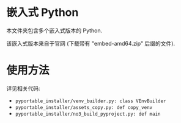 # 嵌入式 Python

本文件夹包含多个嵌入式版本的 Python.

该嵌入式版本来自于官网 (下载带有 "embed-amd64.zip" 后缀的文件).

# 使用方法

详见相关代码:

- `pyportable_installer/venv_builder.py: class VEnvBuilder`
- `pyportable_installer/assets_copy.py: def copy_venv`
- `pyportable_installer/no3_build_pyproject.py: def main`
